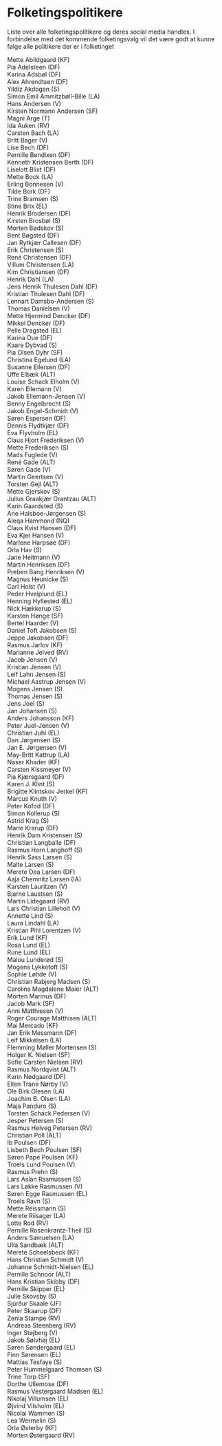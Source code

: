 # Folketingspolitikere
Liste over alle folketingspolitikere og deres social media handles.
I forbindelse med det kommende folketingsvalg vil det være godt at kunne følge alle politikere der er i folketinget

Mette Abildgaard (KF)<br>
Pia Adelsteen (DF)<br>
Karina Adsbøl (DF)<br>
Alex Ahrendtsen (DF)<br>
Yildiz Akdogan (S)<br>
Simon Emil Ammitzbøll-Bille (LA)<br>
Hans Andersen (V)<br>
Kirsten Normann Andersen (SF)<br>
Magni Arge (T)<br>
Ida Auken (RV)<br>
Carsten Bach (LA)<br>
Britt Bager (V)<br>
Lise Bech (DF)<br>
Pernille Bendixen (DF)<br>
Kenneth Kristensen Berth (DF)<br>
Liselott Blixt (DF)<br>
Mette Bock (LA)<br>
Erling Bonnesen (V)<br>
Tilde Bork (DF)<br>
Trine Bramsen (S)<br>
Stine Brix (EL)<br>
Henrik Brodersen (DF)<br>
Kirsten Brosbøl (S)<br>
Morten Bødskov (S)<br>
Bent Bøgsted (DF)<br>
Jan Rytkjær Callesen (DF)<br>
Erik Christensen (S)<br>
René Christensen (DF)<br>
Villum Christensen (LA)<br>
Kim Christiansen (DF)<br>
Henrik Dahl (LA)<br>
Jens Henrik Thulesen Dahl (DF)<br>
Kristian Thulesen Dahl (DF)<br>
Lennart Damsbo-Andersen (S)<br>
Thomas Danielsen (V)<br>
Mette Hjermind Dencker (DF)<br>
Mikkel Dencker (DF)<br>
Pelle Dragsted (EL)<br>
Karina Due (DF)<br>
Kaare Dybvad (S)<br>
Pia Olsen Dyhr (SF)<br>
Christina Egelund (LA)<br>
Susanne Eilersen (DF)<br>
Uffe Elbæk (ALT)<br>
Louise Schack Elholm (V)<br>
Karen Ellemann (V)<br>
Jakob Ellemann-Jensen (V)<br>
Benny Engelbrecht (S)<br>
Jakob Engel-Schmidt (V)<br>
Søren Espersen (DF)<br>
Dennis Flydtkjær (DF)<br>
Eva Flyvholm (EL)<br>
Claus Hjort Frederiksen (V)<br>
Mette Frederiksen (S)<br>
Mads Fuglede (V)<br>
René Gade (ALT)<br>
Søren Gade (V)<br>
Martin Geertsen (V)<br>
Torsten Gejl (ALT)<br>
Mette Gjerskov (S)<br>
Julius Graakjær Grantzau (ALT)<br>
Karin Gaardsted (S)<br>
Ane Halsboe-Jørgensen (S)<br>
Aleqa Hammond (NQ)<br>
Claus Kvist Hansen (DF)<br>
Eva Kjer Hansen (V)<br>
Marlene Harpsøe (DF)<br>
Orla Hav (S)<br>
Jane Heitmann (V)<br>
Martin Henriksen (DF)<br>
Preben Bang Henriksen (V)<br>
Magnus Heunicke (S)<br>
Carl Holst (V)<br>
Peder Hvelplund (EL)<br>
Henning Hyllested (EL)<br>
Nick Hækkerup (S)<br>
Karsten Hønge (SF)<br>
Bertel Haarder (V)<br>
Daniel Toft Jakobsen (S)<br>
Jeppe Jakobsen (DF)<br>
Rasmus Jarlov (KF)<br>
Marianne Jelved (RV)<br>
Jacob Jensen (V)<br>
Kristian Jensen (V)<br>
Leif Lahn Jensen (S)<br>
Michael Aastrup Jensen (V)<br>
Mogens Jensen (S)<br>
Thomas Jensen (S)<br>
Jens Joel (S)<br>
Jan Johansen (S)<br>
Anders Johansson (KF)<br>
Peter Juel-Jensen (V)<br>
Christian Juhl (EL)<br>
Dan Jørgensen (S)<br>
Jan E. Jørgensen (V)<br>
May-Britt Kattrup (LA)<br>
Naser Khader (KF)<br>
Carsten Kissmeyer (V)<br>
Pia Kjærsgaard (DF)<br>
Karen J. Klint (S)<br>
Brigitte Klintskov Jerkel (KF)<br>
Marcus Knuth (V)<br>
Peter Kofod (DF)<br>
Simon Kollerup (S)<br>
Astrid Krag (S)<br>
Marie Krarup (DF)<br>
Henrik Dam Kristensen (S)<br>
Christian Langballe (DF)<br>
Rasmus Horn Langhoff (S)<br>
Henrik Sass Larsen (S)<br>
Malte Larsen (S)<br>
Merete Dea Larsen (DF)<br>
Aaja Chemnitz Larsen (IA)<br>
Karsten Lauritzen (V)<br>
Bjarne Laustsen (S)<br>
Martin Lidegaard (RV)<br>
Lars Christian Lilleholt (V)<br>
Annette Lind (S)<br>
Laura Lindahl (LA)<br>
Kristian Pihl Lorentzen (V)<br>
Erik Lund (KF)<br>
Rosa Lund (EL)<br>
Rune Lund (EL)<br>
Malou Lunderød (S)<br>
Mogens Lykketoft (S)<br>
Sophie Løhde (V)<br>
Christian Rabjerg Madsen (S)<br>
Carolina Magdalene Maier (ALT)<br>
Morten Marinus (DF)<br>
Jacob Mark (SF)<br>
Anni Matthiesen (V)<br>
Roger Courage Matthisen (ALT)<br>
Mai Mercado (KF)<br>
Jan Erik Messmann (DF)<br>
Leif Mikkelsen (LA)<br>
Flemming Møller Mortensen (S)<br>
Holger K. Nielsen (SF)<br>
Sofie Carsten Nielsen (RV)<br>
Rasmus Nordqvist (ALT)<br>
Karin Nødgaard (DF)<br>
Ellen Trane Nørby (V)<br>
Ole Birk Olesen (LA)<br>
Joachim B. Olsen (LA)<br>
Maja Panduro (S)<br>
Torsten Schack Pedersen (V)<br>
Jesper Petersen (S)<br>
Rasmus Helveg Petersen (RV)<br>
Christian Poll (ALT)<br>
Ib Poulsen (DF)<br>
Lisbeth Bech Poulsen (SF)<br>
Søren Pape Poulsen (KF)<br>
Troels Lund Poulsen (V)<br>
Rasmus Prehn (S)<br>
Lars Aslan Rasmussen (S)<br>
Lars Løkke Rasmussen (V)<br>
Søren Egge Rasmussen (EL)<br>
Troels Ravn (S)<br>
Mette Reissmann (S)<br>
Merete Riisager (LA)<br>
Lotte Rod (RV)<br>
Pernille Rosenkrantz-Theil (S)<br>
Anders Samuelsen (LA)<br>
Ulla Sandbæk (ALT)<br>
Merete Scheelsbeck (KF)<br>
Hans Christian Schmidt (V)<br>
Johanne Schmidt-Nielsen (EL)<br>
Pernille Schnoor (ALT)<br>
Hans Kristian Skibby (DF)<br>
Pernille Skipper (EL)<br>
Julie Skovsby (S)<br>
Sjúrður Skaale (JF)<br>
Peter Skaarup (DF)<br>
Zenia Stampe (RV)<br>
Andreas Steenberg (RV)<br>
Inger Støjberg (V)<br>
Jakob Sølvhøj (EL)<br>
Søren Søndergaard (EL)<br>
Finn Sørensen (EL)<br>
Mattias Tesfaye (S)<br>
Peter Hummelgaard Thomsen (S)<br>
Trine Torp (SF)<br>
Dorthe Ullemose (DF)<br>
Rasmus Vestergaard Madsen (EL)<br>
Nikolaj Villumsen (EL)<br>
Øjvind Vilsholm (EL)<br>
Nicolai Wammen (S)<br>
Lea Wermelin (S)<br>
Orla Østerby (KF)<br>
Morten Østergaard (RV)<br>
